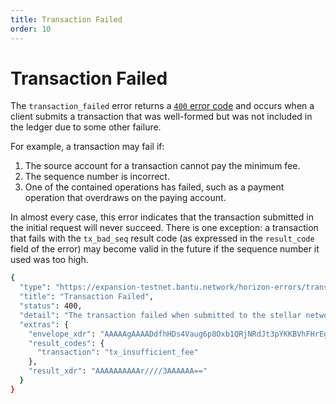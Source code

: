 ```yaml
---
title: Transaction Failed
order: 10
---
```


# Transaction Failed

The `transaction_failed` error returns a [`400` error code](https://developer.mozilla.org/en-US/docs/Web/HTTP/Status/400) and occurs when a client submits a transaction that was well-formed but was not included in the ledger due to some other failure.

For example, a transaction may fail if: 

1. The source account for a transaction cannot pay the minimum fee. 
2. The sequence number is incorrect. 
3. One of the contained operations has failed, such as a payment operation that overdraws on the paying account.

In almost every case, this error indicates that the transaction submitted in the initial request will never succeed. There is one exception: a transaction that fails with the `tx_bad_seq` result code \(as expressed in the `result_code` field of the error\) may become valid in the future if the sequence number it used was too high.

```bash
{
  "type": "https://expansion-testnet.bantu.network/horizon-errors/transaction_failed",
  "title": "Transaction Failed",
  "status": 400,
  "detail": "The transaction failed when submitted to the stellar network. The `extras.result_codes` field on this response contains further details.  Descriptions of each code can be found at: https://www.stellar.org/developers/guides/concepts/list-of-operations.html",
  "extras": {
    "envelope_xdr": "AAAAAgAAAADdfhHDs4Vaug6p8Oxb1QRjNRdJt3pYKKBVhFHrEgd9QAAAAAoAEi4YAAAAAwAAAAEAAAAAAAAAAAAAAAAAAAAAAAAAAAAAAAEAAAAAAAAACwAAAAAAAAAAAAAAAAAAAAESB31AAAAAQFhc/liVXbLk3NtB2BtweFJ064JdDIfrTSrqKMhb1oIRK+0PSyvjzZTkRCJmQY3bHNXYNuepa2TF7aBdibrb1gI=",
    "result_codes": {
      "transaction": "tx_insufficient_fee"
    },
    "result_xdr": "AAAAAAAAAAr////3AAAAAA=="
  }
}
```

